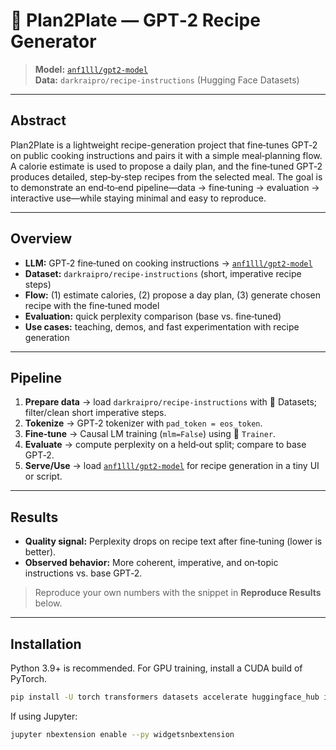 # 🥗 Plan2Plate — GPT‑2 Recipe Generator

> **Model:** [`anf1lll/gpt2-model`](https://huggingface.co/anf1lll/gpt2-model)  
> **Data:** `darkraipro/recipe-instructions` (Hugging Face Datasets)

---

## Abstract
Plan2Plate is a lightweight recipe-generation project that fine‑tunes GPT‑2 on public cooking instructions and pairs it with a simple meal‑planning flow. A calorie estimate is used to propose a daily plan, and the fine‑tuned GPT‑2 produces detailed, step‑by‑step recipes from the selected meal. The goal is to demonstrate an end‑to‑end pipeline—data → fine‑tuning → evaluation → interactive use—while staying minimal and easy to reproduce.

---

## Overview
- **LLM:** GPT‑2 fine‑tuned on cooking instructions → [`anf1lll/gpt2-model`](https://huggingface.co/anf1lll/gpt2-model)  
- **Dataset:** `darkraipro/recipe-instructions` (short, imperative recipe steps)  
- **Flow:** (1) estimate calories, (2) propose a day plan, (3) generate chosen recipe with the fine‑tuned model  
- **Evaluation:** quick perplexity comparison (base vs. fine‑tuned)  
- **Use cases:** teaching, demos, and fast experimentation with recipe generation

---

## Pipeline
1. **Prepare data** → load `darkraipro/recipe-instructions` with 🤗 Datasets; filter/clean short imperative steps.  
2. **Tokenize** → GPT‑2 tokenizer with `pad_token = eos_token`.  
3. **Fine‑tune** → Causal LM training (`mlm=False`) using 🤗 `Trainer`.  
4. **Evaluate** → compute perplexity on a held‑out split; compare to base GPT‑2.  
5. **Serve/Use** → load [`anf1lll/gpt2-model`](https://huggingface.co/anf1lll/gpt2-model) for recipe generation in a tiny UI or script.

---

## Results
- **Quality signal:** Perplexity drops on recipe text after fine‑tuning (lower is better).  
- **Observed behavior:** More coherent, imperative, and on‑topic instructions vs. base GPT‑2.  

> Reproduce your own numbers with the snippet in **Reproduce Results** below.

---

## Installation
Python 3.9+ is recommended. For GPU training, install a CUDA build of PyTorch.

```bash
pip install -U torch transformers datasets accelerate huggingface_hub ipywidgets matplotlib
```

If using Jupyter:
```bash
jupyter nbextension enable --py widgetsnbextension
```


